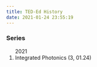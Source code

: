 ```yaml
---
title: TED-Ed History
date: 2021-01-24 23:55:19
---
```



<h3>Series</h3>
<ol>
    <sd-time>2021</sd-time>
    <li>Integrated Photonics <sd>(3, 01.24)</sd></li>
</ol>

